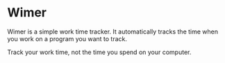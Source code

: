 # Wimer

Wimer is a simple work time tracker. It automatically tracks the time when you work on a program you want to track.

Track your work time, not the time you spend on your computer.
